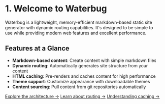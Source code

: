 # 1. Welcome to Waterbug

Waterbug is a lightweight, memory-efficient markdown-based static site generator with dynamic routing capabilities. It's designed to be simple to use while providing modern web features and excellent performance.

## Features at a Glance

- **Markdown-based content**: Create content with simple markdown files
- **Dynamic routing**: Automatically generates site structure from your content
- **HTML caching**: Pre-renders and caches content for high performance
- **Theme support**: Customize appearance with downloadable themes
- **Content sourcing**: Pull content from git repositories automatically


[Explore the architecture →](/about/architecture)
[Learn about routing →](/about/routing)
[Understanding caching →](/about/caching)
